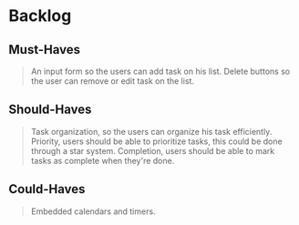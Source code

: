 # Backlog

## Must-Haves

> An input form so the users can add task on his list.
> Delete buttons so the user can remove or edit task on the list.

## Should-Haves

> Task organization, so the users can organize his task efficiently. Priority,
> users should be able to prioritize tasks, this could be done through a star
> system. Completion, users should be able to mark tasks as complete when
> they're done.

## Could-Haves

> Embedded calendars and timers.
